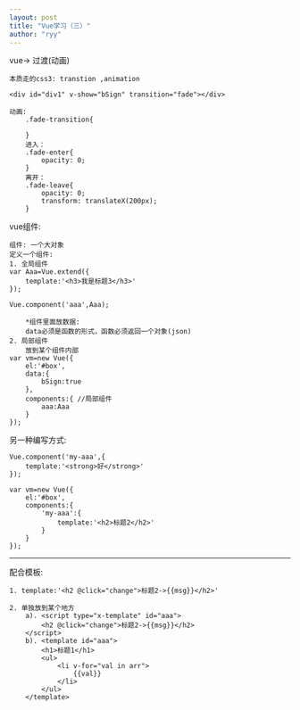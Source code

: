 ```yaml
---
layout: post
title: "Vue学习（三）"
author: "ryy"
---
```

vue-> 过渡(动画)

    本质走的css3: transtion ,animation

	<div id="div1" v-show="bSign" transition="fade"></div>

	动画:
		.fade-transition{
			
		}
		进入：
		.fade-enter{
			opacity: 0;
		}
		离开：
		.fade-leave{
			opacity: 0;
			transform: translateX(200px);
		}

vue组件:

	组件: 一个大对象
    定义一个组件:
    1. 全局组件
    var Aaa=Vue.extend({
    	template:'<h3>我是标题3</h3>'
    });

    Vue.component('aaa',Aaa);

    	*组件里面放数据:
		data必须是函数的形式，函数必须返回一个对象(json)
    2. 局部组件
    	放到某个组件内部
    var vm=new Vue({
    	el:'#box',
	    data:{
	    	bSign:true
	    },
	    components:{ //局部组件
		    aaa:Aaa
    	}
    });

另一种编写方式:

	Vue.component('my-aaa',{
		template:'<strong>好</strong>'
	});

	var vm=new Vue({
		el:'#box',
		components:{
			'my-aaa':{
				template:'<h2>标题2</h2>'
			}
		}
	});
-----------------------------------
配合模板:

	1. template:'<h2 @click="change">标题2->{{msg}}</h2>'

	2. 单独放到某个地方
		a). <script type="x-template" id="aaa">
			<h2 @click="change">标题2->{{msg}}</h2>
		</script>
		b). <template id="aaa">
			<h1>标题1</h1>
			<ul>
				<li v-for="val in arr">
					{{val}}
				</li>
			</ul>
		</template>